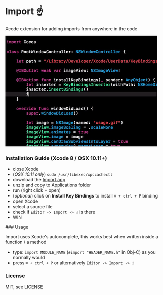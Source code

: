 # Import ☝️
Xcode extension for adding imports from anywhere in the code

![usage.gif](/Resources/usage.gif)

### Installation Guide (Xcode 8 / OSX 10.11+)

- close Xcode
- (*OSX 10.11 only*) `sudo /usr/libexec/xpccachectl`
- download the [Import app](https://github.com/markohlebar/Import/releases/download/1.0.0/Import.app.zip)
- unzip and copy to Applications folder
- run (right click + open)
- (*optional*) click on **Install Key Bindings** to install `⌘ + ctrl + P` binding
- open Xcode
- select a source file
- check if `Editor -> Import -> ☝️` is there 
- WIN

### Usage

Import uses Xcode's autocomplete, this works best when written inside a function / a method

- type: `import MODULE_NAME` (`#import "HEADER_NAME.h"` in Obj-C) as you normally would
- press `⌘ + ctrl + P` or alternatively `Editor -> Import -> ☝️`

### License

MIT, see LICENSE
